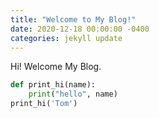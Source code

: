 ```yaml
---
title: "Welcome to My Blog!"
date: 2020-12-18 00:00:00 -0400
categories: jekyll update
---
```


Hi! Welcome My Blog.

```python
def print_hi(name):
	print("hello", name)
print_hi('Tom')
```
